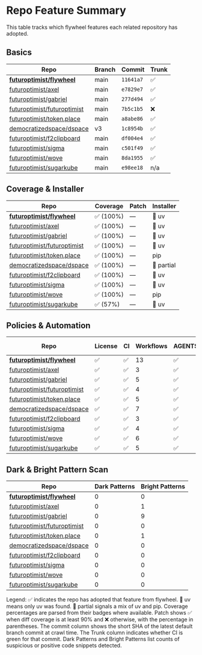# Repo Feature Summary

This table tracks which flywheel features each related repository has adopted.

<!-- spellchecker: disable -->
## Basics
| Repo | Branch | Commit | Trunk |
| ---- | ------ | ------ | ----- |
| **[futuroptimist/flywheel](https://github.com/futuroptimist/flywheel)** | main | `11641a7` | ✅ |
| [futuroptimist/axel](https://github.com/futuroptimist/axel) | main | `e7829e7` | ✅ |
| [futuroptimist/gabriel](https://github.com/futuroptimist/gabriel) | main | `277d494` | ✅ |
| [futuroptimist/futuroptimist](https://github.com/futuroptimist/futuroptimist) | main | `7b5c1b5` | ❌ |
| [futuroptimist/token.place](https://github.com/futuroptimist/token.place) | main | `a8abe86` | ✅ |
| [democratizedspace/dspace](https://github.com/democratizedspace/dspace) | v3 | `1c8954b` | ✅ |
| [futuroptimist/f2clipboard](https://github.com/futuroptimist/f2clipboard) | main | `df004e4` | ✅ |
| [futuroptimist/sigma](https://github.com/futuroptimist/sigma) | main | `c501f49` | ✅ |
| [futuroptimist/wove](https://github.com/futuroptimist/wove) | main | `8da1955` | ✅ |
| [futuroptimist/sugarkube](https://github.com/futuroptimist/sugarkube) | main | `e98ee18` | n/a |

## Coverage & Installer
| Repo | Coverage | Patch | Installer |
| ---- | -------- | ----- | --------- |
| **[futuroptimist/flywheel](https://github.com/futuroptimist/flywheel)** | ✅ (100%) | — | 🚀 uv |
| [futuroptimist/axel](https://github.com/futuroptimist/axel) | ✅ (100%) | — | 🚀 uv |
| [futuroptimist/gabriel](https://github.com/futuroptimist/gabriel) | ✅ (100%) | — | 🚀 uv |
| [futuroptimist/futuroptimist](https://github.com/futuroptimist/futuroptimist) | ✅ (100%) | — | 🚀 uv |
| [futuroptimist/token.place](https://github.com/futuroptimist/token.place) | ✅ (100%) | — | pip |
| [democratizedspace/dspace](https://github.com/democratizedspace/dspace) | ✅ (100%) | — | 🔶 partial |
| [futuroptimist/f2clipboard](https://github.com/futuroptimist/f2clipboard) | ✅ (100%) | — | 🚀 uv |
| [futuroptimist/sigma](https://github.com/futuroptimist/sigma) | ✅ (100%) | — | 🚀 uv |
| [futuroptimist/wove](https://github.com/futuroptimist/wove) | ✅ (100%) | — | pip |
| [futuroptimist/sugarkube](https://github.com/futuroptimist/sugarkube) | ✅ (57%) | — | 🚀 uv |

## Policies & Automation
| Repo | License | CI | Workflows | AGENTS.md | Code of Conduct | Contributing | Pre-commit |
| ---- | ------- | -- | --------- | --------- | --------------- | ------------ | ---------- |
| **[futuroptimist/flywheel](https://github.com/futuroptimist/flywheel)** | ✅ | ✅ | 13 | ✅ | ✅ | ✅ | ✅ |
| [futuroptimist/axel](https://github.com/futuroptimist/axel) | ✅ | ✅ | 3 | ✅ | ✅ | ✅ | ✅ |
| [futuroptimist/gabriel](https://github.com/futuroptimist/gabriel) | ✅ | ✅ | 5 | ✅ | ✅ | ✅ | ✅ |
| [futuroptimist/futuroptimist](https://github.com/futuroptimist/futuroptimist) | ✅ | ✅ | 4 | ✅ | ✅ | ✅ | ✅ |
| [futuroptimist/token.place](https://github.com/futuroptimist/token.place) | ✅ | ✅ | 5 | ✅ | ✅ | ✅ | ✅ |
| [democratizedspace/dspace](https://github.com/democratizedspace/dspace) | ✅ | ✅ | 7 | ✅ | ✅ | ✅ | ❌ |
| [futuroptimist/f2clipboard](https://github.com/futuroptimist/f2clipboard) | ✅ | ✅ | 3 | ✅ | ✅ | ✅ | ✅ |
| [futuroptimist/sigma](https://github.com/futuroptimist/sigma) | ✅ | ✅ | 4 | ✅ | ✅ | ✅ | ✅ |
| [futuroptimist/wove](https://github.com/futuroptimist/wove) | ✅ | ✅ | 6 | ✅ | ✅ | ✅ | ✅ |
| [futuroptimist/sugarkube](https://github.com/futuroptimist/sugarkube) | ✅ | ✅ | 5 | ✅ | ❌ | ❌ | ✅ |

## Dark & Bright Pattern Scan
| Repo | Dark Patterns | Bright Patterns |
| ---- | ------------- | --------------- |
| **[futuroptimist/flywheel](https://github.com/futuroptimist/flywheel)** | 0 | 0 |
| [futuroptimist/axel](https://github.com/futuroptimist/axel) | 0 | 1 |
| [futuroptimist/gabriel](https://github.com/futuroptimist/gabriel) | 0 | 9 |
| [futuroptimist/futuroptimist](https://github.com/futuroptimist/futuroptimist) | 0 | 0 |
| [futuroptimist/token.place](https://github.com/futuroptimist/token.place) | 0 | 1 |
| [democratizedspace/dspace](https://github.com/democratizedspace/dspace) | 0 | 0 |
| [futuroptimist/f2clipboard](https://github.com/futuroptimist/f2clipboard) | 0 | 0 |
| [futuroptimist/sigma](https://github.com/futuroptimist/sigma) | 0 | 0 |
| [futuroptimist/wove](https://github.com/futuroptimist/wove) | 0 | 0 |
| [futuroptimist/sugarkube](https://github.com/futuroptimist/sugarkube) | 0 | 0 |

Legend: ✅ indicates the repo has adopted that feature from flywheel. 🚀 uv means only uv was found. 🔶 partial signals a mix of uv and pip. Coverage percentages are parsed from their badges where available. Patch shows ✅ when diff coverage is at least 90% and ❌ otherwise, with the percentage in parentheses. The commit column shows the short SHA of the latest default branch commit at crawl time. The Trunk column indicates whether CI is green for that commit. Dark Patterns and Bright Patterns list counts of suspicious or positive code snippets detected.
